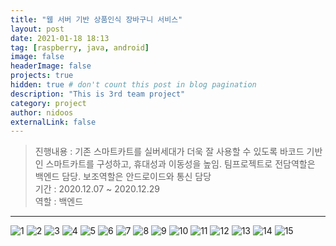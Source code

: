```yaml
---
title: "웹 서버 기반 상품인식 장바구니 서비스"
layout: post
date: 2021-01-18 18:13
tag: [raspberry, java, android]
image: false
headerImage: false
projects: true
hidden: true # don't count this post in blog pagination
description: "This is 3rd team project"
category: project
author: nidoos
externalLink: false
---
```


>진행내용 : 기존 스마트카트를 실버세대가 더욱 잘 사용할 수 있도록 바코드 기반인 스마트카트를 구성하고, 휴대성과 이동성을 높임.
팀프로젝트로 전담역할은 백엔드 담당. 보조역할은 안드로이드와 통신 담당 <br>
기간 : 2020.12.07 ~ 2020.12.29 <br>
역할 : 백엔드

---



<img src = "/assets/3ppt/1.jpg" alt="1">
<img src = "/assets/3ppt/2.jpg" alt="2">
<img src = "/assets/3ppt/3.jpg" alt="3">
<img src = "/assets/3ppt/4.jpg" alt="4">
<img src = "/assets/3ppt/5.jpg" alt="5">
<img src = "/assets/3ppt/6.jpg" alt="6">
<img src = "/assets/3ppt/7.jpg" alt="7">
<img src = "/assets/3ppt/8.jpg" alt="8">
<img src = "/assets/3ppt/9.jpg" alt="9">
<img src = "/assets/3ppt/10.jpg" alt="10">
<img src = "/assets/3ppt/11.jpg" alt="11">
<img src = "/assets/3ppt/12.jpg" alt="12">
<img src = "/assets/3ppt/13.jpg" alt="13">
<img src = "/assets/3ppt/14.jpg" alt="14">
<img src = "/assets/3ppt/15.jpg" alt="15">
